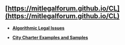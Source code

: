 ## [https://mitlegalforum.github.io/CL](https://mitlegalforum.github.io/CL)

* **[Algorithmic Legal Issues](https://mitlegalforum.github.io/CL/algorithmic-legal-issues.html)**

* **[City Charter Examples and Samples](https://mitlegalforum.github.io/CL/city-charter-examples.html)**

